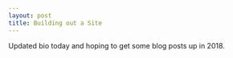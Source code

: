 ```yaml
---
layout: post
title: Building out a Site
---
```


Updated bio today and hoping to get some blog posts up in 2018.
